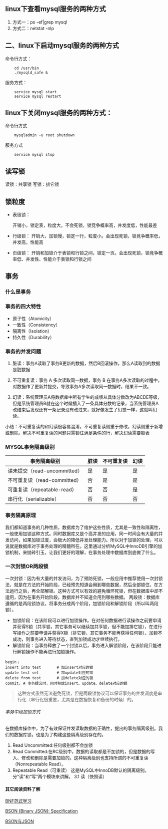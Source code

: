 

## linux下查看mysql服务的两种方式
1. 方式一：ps -ef|grep mysql
2. 方式二：netstat -nlp

## 二、linux下启动mysql服务的两种方式

命令行方式：
```shell
	cd /usr/bin
	./mysqld_safe &
```
服务方式：
```shell
	service mysql start
	service mysql restart
```
## linux下关闭mysql服务的两种方式：
命令行方式
```shell
	mysqladmin -u root shutdown
```
 服务方式
```shell
	service mysql stop
```

## 读写锁

读锁：共享锁
写锁：排它锁

## 锁粒度
- 表级锁：
	
	开销小，锁定表，粒度大。不会死锁，锁竞争概率高，并发度低，性能最差
	
- 行级锁：
  开销大，加锁慢，锁定一行，粒度小。会出现死锁，锁竞争概率低，并发高，性能高

- 页级锁：
  开销和加锁介于表锁和行锁之间，锁定一页。会出现死锁，锁竞争概率低、并发性、性能介于表锁和行锁之间

## 事务
### 什么是事务

### 事务的四大特性
- 原子性（Atomicity）
- 一致性（Consistency）
- 隔离性（Isolation）
- 持久性（Durability）

### 事务的并发问题

1. 脏读：事务A读取了事务B更新的数据，然后B回滚操作，那么A读取到的数据是脏数据

2. 不可重复读：事务 A 多次读取同一数据，事务 B 在事务A多次读取的过程中，对数据作了更新并提交，导致事务A多次读取同一数据时，结果不一致。

3. 幻读：系统管理员A将数据库中所有学生的成绩从具体分数改为ABCDE等级，但是系统管理员B就在这个时候插入了一条具体分数的记录，当系统管理员A改结束后发现还有一条记录没有改过来，就好像发生了幻觉一样，这就叫幻读。

小结：不可重复读的和幻读很容易混淆，不可重复读侧重于修改，幻读侧重于新增或删除。解决不可重复读的问题只需锁住满足条件的行，解决幻读需要锁表

### MYSQL事务隔离级别

| 事务隔离级别                 | 脏读 | 不可重复读 | 幻读 |
| ---------------------------- | ---- | ---------- | ---- |
| 读未提交（read-uncommitted） | 是   | 是         | 是   |
| 不可重复读（read-committed） | 否   | 是         | 是   |
| 可重复读（repeatable-read）  | 否   | 否         | 是   |
| 串行化（serializable）       | 否   | 否         | 否   |

### 事务隔离原理
我们都知道事务的几种性质，数据库为了维护这些性质，尤其是一致性和隔离性，一般使用加锁这种方式。同时数据库又是个高并发的应用，同一时间会有大量的并发访问，如果加锁过度，会极大的降低并发处理能力。所以对于加锁的处理，可以说就是数据库对于事务处理的精髓所在。这里通过分析MySQL中InnoDB引擎的加锁机制，来抛砖引玉，让我们更好的理解，在事务处理中数据库到底做了什么。
### 一次封锁OR两段锁

一次封锁：因为有大量的并发访问，为了预防死锁，一般应用中推荐使用一次封锁法，就是在方法的开始阶段，已经预先知道会用到哪些数据，然后全部锁住，在方法运行之后，再全部解锁。这种方式可以有效的避免循环死锁，但在数据库中却不适用，因为在事务开始阶段，数据库并不知道会用到哪些数据。
两段锁：数据库遵循的是两段锁协议，将事务分成两个阶段，加锁阶段和解锁阶段（所以叫两段锁）。

- 加锁阶段：在该阶段可以进行加锁操作。在对任何数据进行读操作之前要申请并获得S锁（共享锁，其它事务可以继续加共享锁，但不能加排它锁），在进行写操作之前要申请并获得X锁（排它锁，其它事务不能再获得任何锁）。加锁不成功，则事务进入等待状态，直到加锁成功才继续执行。
- 解锁阶段：当事务释放了一个封锁以后，事务进入解锁阶段，在该阶段只能进行解锁操作不能再进行加锁操作。

```
begin； 
insert into test       # 加insert对应的锁
update test set        # 加update对应的锁
delete from test       # 加delete对应的锁
commit; # 事务提交时，同时释放insert、update、delete对应的锁
```
> 这种方式虽然无法避免死锁，但是两段锁协议可以保证事务的并发调度是串行化（串行化很重要，尤其是在数据恢复和备份的时候）的。
###### 事务中段加锁方式
在数据库操作中，为了有效保证并发读取数据的正确性，提出的事务隔离级别。我们的数据库锁，也是为了构建这些隔离级别存在的。

1. Read Uncommitted:任何级别都不会加锁
2. Read Committed:在RC级别中，数据的读取都是不加锁的，但是数据的写入、修改和删除是需要加锁的。这种隔离级别也支持所谓的不可重复读（Nonrepeatable Read）。
3. Repeatable Read（可重读）
这是MySQL中InnoDB默认的隔离级别。分“读”和“写”两个模块来讲解。
   3.1 读（快照读）


#### 其它阅读资料了解
[BNF范式学习](https://blog.csdn.net/u014287775/article/details/56014778)

[BSON (Binary JSON): Specification](http://bsonspec.org/spec.html)

[BSON与JSON](https://blog.csdn.net/Losteng/article/details/52402775)

